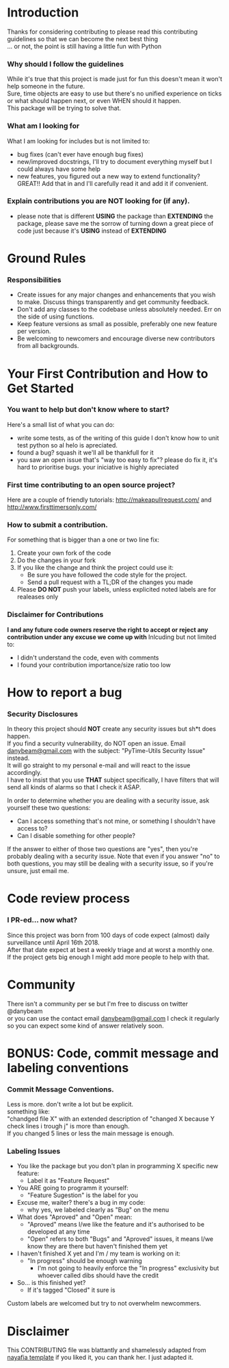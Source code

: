 # Introduction

Thanks for considering contributing to <Name> please read this contributing guidelines so that we can become the next best thing  
... or not, the point is still having a little fun with Python

### Why should I follow the guidelines
While it's true that this project is made just for fun this doesn't mean it won't help someone in the future.  
Sure, time objects are easy to use but there's no unified experience on ticks or what should happen next, or even WHEN should it happen.  
This package will be trying to solve that.


### What am I looking for
What I am looking for includes but is not limited to:

* bug fixes (can't ever have enough bug fixes)
* new/improved docstrings, I'll try to document everything myself but I could always have some help
* new features, you figured out a new way to extend functionality? GREAT!! Add that in and I'll carefully read it and add it if convenient.

### Explain contributions you are NOT looking for (if any).

* please note that is different **USING** the package than **EXTENDING** the package, please save me the sorrow of turning down a great piece of code just because it's **USING** instead of **EXTENDING**


# Ground Rules

### Responsibilities
* Create issues for any major changes and enhancements that you wish to make. Discuss things transparently and get community feedback.
* Don't add any classes to the codebase unless absolutely needed. Err on the side of using functions.
* Keep feature versions as small as possible, preferably one new feature per version.
* Be welcoming to newcomers and encourage diverse new contributors from all backgrounds.

# Your First Contribution and How to Get Started
### You want to help but don't know where to start?  
Here's a small list of what you can do:  

* write some tests, as of the writing of this guide I don't know how to unit test python so al helo is apreciated.
* found a bug? squash it we'll all be thankfull for it
* you saw an open issue that's "way too easy to fix"? please do fix it, it's hard to prioritise bugs. your iniciative is highly apreciated

### First time contributing to an open source project?
Here are a couple of friendly tutorials: http://makeapullrequest.com/ and http://www.firsttimersonly.com/

### How to submit a contribution.

For something that is bigger than a one or two line fix:

1. Create your own fork of the code
2. Do the changes in your fork
3. If you like the change and think the project could use it:
    * Be sure you have followed the code style for the project.
    * Send a pull request with a TL;DR of the changes you made
4. Please **DO NOT** push your labels, unless explicited noted labels are for realeases only

### Disclaimer for Contributions
**I and any future code owners reserve the right to accept or reject any contribution under any excuse we come up with**
Inlcuding but not limited to:

* I didn't understand the code, even with comments
* I found your contribution importance/size ratio too low

# How to report a bug
### Security Disclosures
In theory this project should **NOT** create any security issues but sh*t does happen.  
If you find a security vulnerability, do NOT open an issue. Email danybeam@gmail.com with the subject: "PyTime-Utils Security Issue" instead.  
It will go straight to my personal e-mail and will react to the issue accordingly.  
I have to insist that you use **THAT** subject specifically, I have filters that will send all kinds of alarms so that I check it ASAP.

In order to determine whether you are dealing with a security issue, ask yourself these two questions:
* Can I access something that's not mine, or something I shouldn't have access to?
* Can I disable something for other people?

If the answer to either of those two questions are "yes", then you're probably dealing with a security issue. Note that even if you answer "no" to both questions, you may still be dealing with a security issue, so if you're unsure, just email me.

# Code review process
### I PR-ed... now what?
Since this project was born from 100 days of code expect (almost) daily surveillance until April 16th 2018.  
After that date expect at best a weekly triage and at worst a monthly one.  
If the project gets big enough I might add more people to help with that.

# Community
There isn't a community per se but I'm free to discuss on twitter @danybeam  
or you can use the contact email danybeam@gmail.com I check it regularly so you can expect some kind of answer relatively soon.

# BONUS: Code, commit message and labeling conventions
### Commit Message Conventions.

Less is more. don't write a lot but be explicit.  
something like:  
"chandged file X" with an extended description of "changed X because Y check lines i trough j" is more than enough.  
If you changed 5 lines or less the main message is enough.

### Labeling Issues
* You like the package but you don't plan in programming X specific new feature:
    * Label it as "Feature Request"
* You ARE going to programm it yourself:
    * "Feature Sugestion" is the label for you
* Excuse me, waiter? there's a bug in my code:
    * why yes, we labeled clearly as "Bug" on the menu
* What does "Aproved" and "Open" mean:
    * "Aproved" means I/we like the feature and it's authorised to be developed at any time
    * "Open" refers to both "Bugs" and "Aproved" issues, it means I/we know they are there but haven't finished them yet
* I haven't finished X yet and I'm / my team is working on it:
    * "In progress" should be enough warning
        * I'm not going to heavily enforce the "In progress" exclusivity but whoever called dibs should have the credit
* So... is this finished yet?
    * If it's tagged "Closed" it sure is

Custom labels are welcomed but try to not overwhelm newcommers.




# Disclaimer
This CONTRIBUTING file was blattantly and shamelessly adapted from [nayafia template](https://github.com/nayafia/contributing-template/blob/master/CONTRIBUTING-template.md)
if you liked it, you can thank her. I just adapted it.
